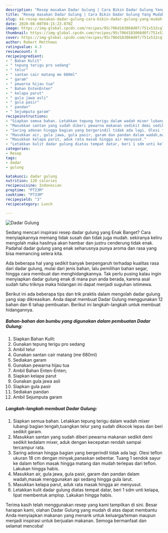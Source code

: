 ```yaml
---
description: "Resep masakan Dadar Gulung | Cara Bikin Dadar Gulung Yang Mudah Dan Praktis"
title: "Resep masakan Dadar Gulung | Cara Bikin Dadar Gulung Yang Mudah Dan Praktis"
slug: 44-resep-masakan-dadar-gulung-cara-bikin-dadar-gulung-yang-mudah-dan-praktis
date: 2020-08-08T04:15:23.070Z
image: https://img-global.cpcdn.com/recipes/95c706d183068d0f/751x532cq70/dadar-gulung-foto-resep-utama.jpg
thumbnail: https://img-global.cpcdn.com/recipes/95c706d183068d0f/751x532cq70/dadar-gulung-foto-resep-utama.jpg
cover: https://img-global.cpcdn.com/recipes/95c706d183068d0f/751x532cq70/dadar-gulung-foto-resep-utama.jpg
author: Robert Matthews
ratingvalue: 4.3
reviewcount: 9
recipeingredient:
- " Bahan Kulit"
- " tepung terigu pro sedang"
- " telur"
- " santan cair matang me 680ml"
- " garam"
- " pewarna hijau tua"
- " Bahan EntenEnten"
- " kelapa parut"
- " gula jawa asli"
- " gula pasir"
- " pandan"
- " Sejumputa garam"
recipeinstructions:
- "Siapkan semua bahan. Letakkan tepung terigu dalam wadah mixer lubangi bagian tengah,tuangkan telur yang sudah dikocok lepas dan beri sedikit garam."
- "Masukkan santan yang sudah diberi pewarna makanan sedikit demi sedikit kedalam mixer, aduk dengan kecepatan rendah sampai tercampur rata."
- "Saring adonan hingga bagian yang bergerindil tidak ada lagi. Olesi teflon ukuran 18 cm dengan minyak,panaskan sebentar. Tuang 1 sendok sayur ke dalam teflon masak hingga matang dan mudah terlepas dari teflon. Lakukan hingga habis."
- "Masukkan air, gula jawa, gula pasir, garam dan pandan dalam wadah,masak menggunakan api sedang hingga gula larut."
- "Masukkan kelapa parut, aduk rata masak hingga air menyusut."
- "Letakkan kulit dadar gulung diatas tempat datar, beri 1 sdm unti kelapa, lipat membentuk amplop. Lakukan hingga habis."
categories:
- Resep
tags:
- dadar
- gulung

katakunci: dadar gulung 
nutrition: 120 calories
recipecuisine: Indonesian
preptime: "PT23M"
cooktime: "PT33M"
recipeyield: "3"
recipecategory: Lunch

---
```



![Dadar Gulung](https://img-global.cpcdn.com/recipes/95c706d183068d0f/751x532cq70/dadar-gulung-foto-resep-utama.jpg)

Sedang mencari inspirasi resep dadar gulung yang Enak Banget? Cara menyiapkannya memang tidak susah dan tidak juga mudah. sekiranya keliru mengolah maka hasilnya akan hambar dan justru cenderung tidak enak. Padahal dadar gulung yang enak seharusnya punya aroma dan rasa yang bisa memancing selera kita.

Ada beberapa hal yang sedikit banyak berpengaruh terhadap kualitas rasa dari dadar gulung, mulai dari jenis bahan, lalu pemilihan bahan segar, hingga cara membuat dan menghidangkannya. Tak perlu pusing kalau ingin menyiapkan dadar gulung enak di mana pun anda berada, karena asal sudah tahu triknya maka hidangan ini dapat menjadi suguhan istimewa.




Berikut ini ada beberapa tips dan trik praktis dalam mengolah dadar gulung yang siap dikreasikan. Anda dapat membuat Dadar Gulung menggunakan 12 bahan dan 6 tahap pembuatan. Berikut ini langkah-langkah untuk membuat hidangannya.

<!--inarticleads1-->

##### Bahan-bahan dan bumbu yang digunakan dalam pembuatan Dadar Gulung:

1. Siapkan  Bahan Kulit:
1. Gunakan  tepung terigu pro sedang
1. Ambil  telur
1. Gunakan  santan cair matang (me 680ml)
1. Sediakan  garam
1. Gunakan  pewarna hijau tua
1. Ambil  Bahan Enten-Enten;
1. Siapkan  kelapa parut
1. Gunakan  gula jawa asli
1. Siapkan  gula pasir
1. Sediakan  pandan
1. Ambil  Sejumputa garam




<!--inarticleads2-->

##### Langkah-langkah membuat Dadar Gulung:

1. Siapkan semua bahan. Letakkan tepung terigu dalam wadah mixer lubangi bagian tengah,tuangkan telur yang sudah dikocok lepas dan beri sedikit garam.
1. Masukkan santan yang sudah diberi pewarna makanan sedikit demi sedikit kedalam mixer, aduk dengan kecepatan rendah sampai tercampur rata.
1. Saring adonan hingga bagian yang bergerindil tidak ada lagi. Olesi teflon ukuran 18 cm dengan minyak,panaskan sebentar. Tuang 1 sendok sayur ke dalam teflon masak hingga matang dan mudah terlepas dari teflon. Lakukan hingga habis.
1. Masukkan air, gula jawa, gula pasir, garam dan pandan dalam wadah,masak menggunakan api sedang hingga gula larut.
1. Masukkan kelapa parut, aduk rata masak hingga air menyusut.
1. Letakkan kulit dadar gulung diatas tempat datar, beri 1 sdm unti kelapa, lipat membentuk amplop. Lakukan hingga habis.




Terima kasih telah menggunakan resep yang kami tampilkan di sini. Besar harapan kami, olahan Dadar Gulung yang mudah di atas dapat membantu Anda menyiapkan makanan yang menarik untuk keluarga/teman maupun menjadi inspirasi untuk berjualan makanan. Semoga bermanfaat dan selamat mencoba!
